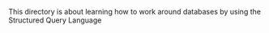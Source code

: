 This directory is about learning how to work around databases by using the Structured Query Language
